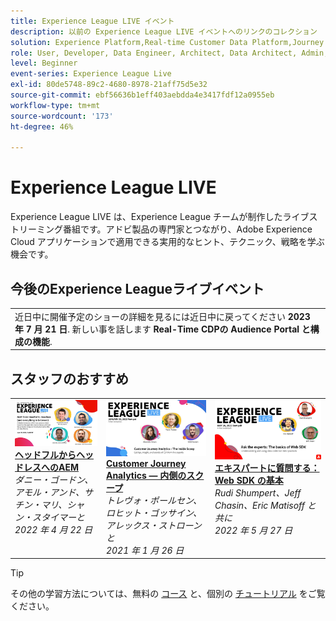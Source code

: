 ```yaml
---
title: Experience League LIVE イベント
description: 以前の Experience League LIVE イベントへのリンクのコレクション
solution: Experience Platform,Real-time Customer Data Platform,Journey Optimizer,Experience Manager,Target,Audience Manager,Analytics
role: User, Developer, Data Engineer, Architect, Data Architect, Admin, Leader
level: Beginner
event-series: Experience League Live
exl-id: 80de5748-89c2-4680-8978-21aff75d5e32
source-git-commit: ebf56636b1eff403aebdda4e3417fdf12a0955eb
workflow-type: tm+mt
source-wordcount: '173'
ht-degree: 46%

---
```


# Experience League LIVE

Experience League LIVE は、Experience League チームが制作したライブストリーミング番組です。アドビ製品の専門家とつながり、Adobe Experience Cloud アプリケーションで適用できる実用的なヒント、テクニック、戦略を学ぶ機会です。

<div id="upcoming-events">

## 今後のExperience Leagueライブイベント

<table>
<tr>
  <td>
    近日中に開催予定のショーの詳細を見るには近日中に戻ってください <b>2023 年 7 月 21 日</b>. 新しい事を話します <b>Real-Time CDPの Audience Portal と構成の機能</b>.
  </td>
</tr>
</table>


</div>

<div id="recs-overview-body-1"></div>
<div id="recs-overview-body-2"></div>
<div id="recs-overview-body-3"></div>
<div id="recs-overview-body-4"></div>
<div id="recs-overview-body-5"></div>
<div id="recs-overview-body-6"></div>

<div id="past-events">


</div>

## スタッフのおすすめ

<table style="max-width: 1214px;">

<tr>
  <td style="vertical-align: top;"><a href="episodes/exl-live-episode-04-21-22.md">
      <img alt="Experience Leagueライブ 4 月 21 日" src="assets/youtube-thumbnails/april-21-yt.jpg">
    </a>
    <div>
      <a href="/help/experience-league-live/episodes/exl-live-episode-04-21-22.md">
        <strong>ヘッドフルからヘッドレスへのAEM</strong>
      </a>
      <br/><em>ダニー・ゴードン、アモル・アンド、サチン・マリ、シャン・スタイマーと</em>
      <br/><em>2022 年 4 月 22 日</em>
    </div>
  </td>

<td style="vertical-align: top;">
    <a href="episodes/exl-live-episode-08.md">
      <img alt="Experience LeagueLIVE ep8" src="./assets/youtube-thumbnails/jan-25-yt.jpg">
    </a>
    <div>
      <a href="episodes/exl-live-episode-08.md"><strong>Customer Journey Analytics — 内側のスクープ</strong></a>
      <br/><em>トレヴォ・ポールセン、ロヒット・ゴッサイン、アレックス・ストローンと</em>
      <br/><em>2021 年 1 月 26 日</em>
    </div>
  </td>

<td style="vertical-align: top;">
    <a href="episodes/exl-live-episode-05-26-22.md">
      <img alt="Experience League公開日：5 月 26 日" src="assets/May26_exl_live_banner_web_1920_WebBanner.png">
    </a>
    <div>
      <a href="episodes/exl-live-episode-05-26-22.md">
        <strong>エキスパートに質問する：Web SDK の基本</strong>
      </a>
      <br/><em>Rudi Shumpert、Jeff Chasin、Eric Matisoff と共に</em>
      <br/><em>2022 年 5 月 27 日</em>
    </div>
  </td>
  </tr>

</table>


>[!TIP]
>
>その他の学習方法については、無料の [コース](https://experienceleague.adobe.com/?lang=ja#dashboard/learning) と、個別の [チュートリアル](https://experienceleague.adobe.com/docs/home-tutorials.html?lang=ja) をご覧ください。
